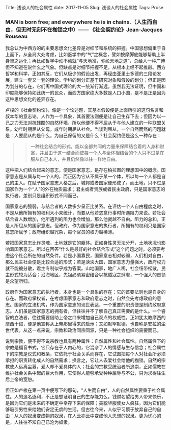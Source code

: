 Title: 浅谈人的社会属性
date: 2017-11-05
Slug: 浅谈人的社会属性
Tags: Prose



### MAN is born free; and everywhere he is in chains.（人生而自由，但无时无刻不在枷锁之中）—— 《社会契约论》Jean-Jacques Rouseau

我总认为中西方的的主要思想文化差异是对细节和系统的把握。中国思想偏重于自上而下，从全局大处考虑，比如医学中的“气”之概念，譬如按摩脚底能够帮助上半身肾之运化；再比如哲学中动不动就“与天地准，弥纶天地之道”，总给人一种广博但不知道在说什么之气象。但缺点是对细节把握不足，从根本上经不起推敲。西方哲学和科学，正如其反，它们从极少的假设出发，再经由亚里士多德的三段论发展，建立一套又一套的理论。学科的划分正基于研究对象和假设的划分；但正是因为划分的存在，它们离中国式理论的大一统渐行渐远。虽然我无法证明，但中国和印度能够保持如此统一的民众，而西方国家绝大多数是人口小国，是不是正是因为这种思想文化的差异存在。

卢梭的《社会契约论》，像是一个论述题，其基本假设便是上面所引的这句名言和叔本华的意志论。人作为一个具象，其首要法则便是让自己生存下去；但因为以一己之力无法对抗残酷的自然环境，所以他便不得不屈从于与他人建立的一种联盟关系。幼年时期屈从父母，成年时期屈从社会。当谈到屈从，一个自然而然的问题就是：人要屈从的是什么，为自己保留的又是什么？社会契约便是这么一种存在：

>> 一种社会结合的形式，能以全部共同的力量来保障结合着的人身和财富，并且由于这一结合而使每一个人与全体相结合的个人只不过是在服从自己本人，并且仍然像以往一样地自由。

这种把人们结合起来的意志，便是国家意志，是存在柏拉图的理想国中的概念。国家意志是从属与每一个人的，而正因为它从不属于某一个体，所以每一个人都是自己的主人。在赋予国家意志人格之后，城邦或者国家便形成了。而土地，只不过是国家作为一个“人”的外在物质需求；君主或者贵族或者民主政府，只是国家意志的执行者，差别只是组织形式不同而已。

国家意志的强弱，与结合者的人数多少呈正比关系。在评估一个人自由程度之时，不是从他所拥有的权利大小来统计，而要从他若恣意行事时所遇阻力来说。若社会结合者人数增加，他所遇到的阻力也会增加，那么他就越不自由。阻力的总和，正是人所屈从的国家意志。但政府，作为国家意志的执行者，所拥有的权利只是国家意志所赋予；政府组织越冗杂，每个官员的权力越稀薄。

若把国家意志比作灵魂，土地就是它的躯体。正如身性灵无法分开，土地状况也影响着国家意志。所以在回答“什么是最好的社会结合形式”这个问题之时，必须要考虑这个社会所在的自然条件。若是小国寡民，国家意志相对较弱，人们相对自由，那么民主社会便是比较合适的形式；若是泱泱大国，国家意志力量强大，政府权力就不能被分散，君主专制似乎成为答案。山地国家，地广人稀，社会纽带松散，民主形式较为适合；沿海地区，先祖必须紧密结合以抗倭寇之肆虐，一个强大的首领是众望所归。

政府作为国家意志的执行者，本身也是一个具象的存在：它的首要法则也是自身的存在。而政府掌权者，在考虑国家意志和政府意志之时，自然会先考虑政府的意志。国家的立法机构，作为国家意志的现世表达，一个重要的职责便是制约政府意志。人们虽是国家意志的拥有者，但往往并不了解自己真正需要的是什么。一个睿智的立法者，往往需要借助上帝之口来增加自己观点的权威性。正如犹太教摩西的摩西十诫，便是他宣称从上帝那里得来的启示；又如默罕默德，也自称是安拉的尘世代表。从这一点来说，宗教和政治同宗同源，只是一种社会组织的需要而已。

说到宗教，便不得不说宗教也具有两种属性：自然属性和社会属性。自然属性下的宗教是福音书式，它只存在于人内心的，它混杂了人的情感与生存信念；社会属性下的宗教是仪式和教条，它依托于社会关系而存在，它试图把每个人对社会所必须承担的职责转化成人的自然需求；换言之，它让人去爱社会给他的枷锁。自然的宗教使人远离尘嚣，爱人却不爱具体的人；社会的宗教受统治者所追崇，正如儒教在维护社会关系中起的巨大作用，它使得人能够承受种种屈辱与不公，只为求得往生后上帝的宽恕。

但正如卢梭在第一页中便写下的那句，“人生而自由”，人的自然属性要重于社会属性。人的追名逐利，不正是想证明自己的生存能力么。钱财名望给男人带来快乐，是因为它们是未来的不确定中幸存下来的保障；美貌华服使女人疯狂，因为它们能够吸引男性来给她们安定无虞的生活。但古往今来，人似乎习惯于放弃自己的自由：从人的奴隶变成物的奴隶，在人云亦云中变成他人思想的奴隶。更为忧心的是，人往往不知自己已沦为奴隶。
